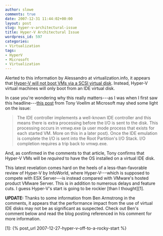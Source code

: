 ```yaml
---
author: slowe
comments: true
date: 2007-12-31 11:44:02+00:00
layout: post
slug: hyper-v-architectural-issue
title: Hyper-V Architectural Issue
wordpress_id: 597
categories:
- Virtualization
tags:
- HyperV
- Microsoft
- Virtualization
---
```


Alerted to this information by Alessandro at virtualization.info, it appears that [Hyper-V will not boot VMs via a SCSI virtual disk](http://www.virtualization.info/2007/12/hyper-v-will-not-boot-virtual-scsi.html). Instead, Hyper-V virtual machines will only boot from an IDE virtual disk.

In case you're wondering why this really matters---as I was when I first saw this headline---[this post](http://blogs.msdn.com/tvoellm/archive/2007/12/12/which-is-better-ide-or-scsi-windows-server-virtualization-08-code-name-viridian-controller-performance.aspx) from Tony Voellm at Microsoft may shed some light on the issue:

>The IDE controller implements a well-known IDE controller and this means there is extra processing before the I/O is sent to the disk. This processing occurs in vmwp.exe (a user mode process that exists for each started VM. More on this in a later post). Once the IDE emulation is complete the I/O is sent into the Root Partition's I/O Stack. I/O completion requires a trip back to vmwp.exe.

And, as confirmed in the comments to that article, Tony confirms that Hyper-V VMs will be _required_ to have the OS installed on a virtual IDE disk.

This latest revelation comes hard on the heels of a less-than-favorable review of Hyper-V by InfoWorld, where Hyper-V---which is supposed to compete with ESX Server---is instead compared with VMware's hosted product VMware Server. This is in addition to numerous delays and feature cuts. I guess Hyper-V's start is going to be rockier [than I thought][1].

**UPDATE:** Thanks to some information from Ben Armstrong in the comments, it appears that the performance impact from the use of virtual IDE disks may not be as significant as suspected. Check out Ben's comment below and read the blog posting referenced in his comment for more information.

[1]: {% post_url 2007-12-27-hyper-v-off-to-a-rocky-start %}
